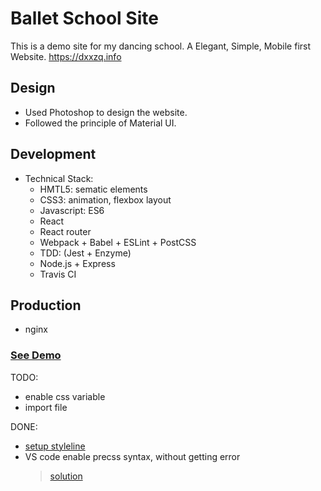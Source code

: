 # Ballet School Site

This is a demo site for my dancing school. A Elegant, Simple, Mobile first Website.
https://dxxzq.info

## Design

  - Used Photoshop to design the website.
  - Followed the principle of Material UI. 

## Development

  - Technical Stack: 
    - HMTL5: sematic elements
    - CSS3: animation, flexbox layout
    - Javascript: ES6
    - React
    - React router
    - Webpack + Babel + ESLint + PostCSS
    - TDD: (Jest + Enzyme)
    - Node.js + Express
    - Travis CI

## Production
  - nginx

### [See Demo](https://dxxzq.info)

TODO:
  - enable css variable
  - import file

DONE: 
  - [setup styleline](http://tomasalabes.me/blog/_site/web-development/2016/08/26/Webpack-Series-Part-3.html)
  - VS code enable precss syntax, without getting error
    > [solution](https://github.com/Microsoft/vscode/issues/3907)


